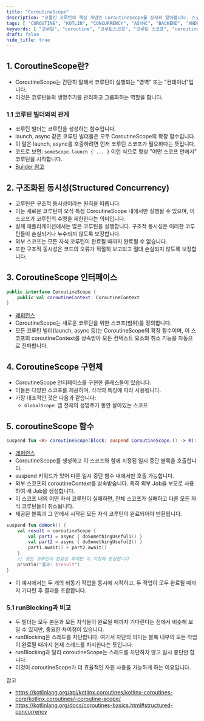 ```yaml
---
title: "CoroutineScope"
description: "코틀린 코루틴의 핵심 개념인 CoroutineScope를 상세히 알아봅니다. 스코프의 생명주기 관리, 코루틴 빌더와의 관계, 구조적 동시성 원칙, 그리고 다양한 스코프 종류와 활용 패턴을 실제 코드 예제와 함께 설명합니다."
tags: [ "COROUTINE", "KOTLIN", "CONCURRENCY", "ASYNC", "BACKEND", "ANDROID", "MOBILE" ]
keywords: [ "코루틴", "coroutine", "코루틴스코프", "코루틴 스코프", "coroutine scope", "코루틴빌더", "코루틴 빌더", "launch", "async", "구조적 동시성", "structured concurrency", "lifecycleScope", "viewModelScope", "GlobalScope", "코틀린", "kotlin", "동시성", "concurrency", "비동기", "asynchronous", "안드로이드", "android" ]
draft: false
hide_title: true
---
```


## 1. CoroutineScope란?

- CoroutineScope는 간단히 말해서 코루틴이 실행되는 "영역" 또는 "컨테이너"입니다. 
- 이것은 코루틴들의 생명주기를 관리하고 그룹화하는 역할을 합니다.

### 1.1 코루틴 빌더와의 관계

- 코루틴 빌더는 코루틴을 생성하는 함수입니다.
- launch, async 같은 코루틴 빌더들은 모두 CoroutineScope의 확장 함수입니다.
- 이 말은 launch, async를 호출하려면 먼저 코루틴 스코프가 필요하다는 뜻입니다.
- 코드로 보면: `someScope.launch { ... }` 이런 식으로 항상 "어떤 스코프 안에서" 코루틴을 시작합니다.
- [Builder 참고](../Builder/Builder.md)

## 2. 구조화된 동시성(Structured Concurrency)

- 코루틴은 구조적 동시성이라는 원칙을 따릅니다. 
- 이는 새로운 코루틴이 오직 특정 CoroutineScope 내에서만 실행될 수 있으며, 이 스코프가 코루틴의 수명을 제한한다는 의미입니다.
- 실제 애플리케이션에서는 많은 코루틴을 실행합니다. 구조적 동시성은 이러한 코루틴들이 손실되거나 누수되지 않도록 보장합니다. 
- 외부 스코프는 모든 자식 코루틴이 완료될 때까지 완료될 수 없습니다. 
- 또한 구조적 동시성은 코드의 오류가 적절히 보고되고 절대 손실되지 않도록 보장합니다.

## 3. CoroutineScope 인터페이스

```kotlin
public interface CoroutineScope {
    public val coroutineContext: CoroutineContext
}
```

- [레퍼런스](https://kotlinlang.org/api/kotlinx.coroutines/kotlinx-coroutines-core/kotlinx.coroutines/-coroutine-scope/)
- CoroutineScope는 새로운 코루틴을 위한 스코프(범위)를 정의합니다. 
- 모든 코루틴 빌더(launch, async 등)는 CoroutineScope의 확장 함수이며, 이 스코프의 coroutineContext를 상속받아 모든 컨텍스트 요소와 취소 기능을 자동으로 전파합니다.

## 4. CoroutineScope 구현체

- CoroutineScope 인터페이스를 구현한 클래스들이 있습니다.
- 이들은 다양한 스코프를 제공하며, 각각의 특징에 따라 사용됩니다.
- 가장 대표적인 것은 다음과 같습니다:
	- `GlobalScope`: 앱 전체의 생명주기 동안 살아있는 스코프

## 5. coroutineScope 함수

```kotlin
suspend fun <R> coroutineScope(block: suspend CoroutineScope.() -> R): R
```

- [레퍼런스](https://kotlinlang.org/api/kotlinx.coroutines/kotlinx-coroutines-core/kotlinx.coroutines/coroutine-scope.html)
- CoroutineScope를 생성하고 이 스코프와 함께 지정된 일시 중단 블록을 호출합니다. 
- suspend 키워드가 있어 다른 일시 중단 함수 내에서만 호출 가능합니다.
- 외부 스코프의 coroutineContext를 상속받습니다. 특히 외부 Job을 부모로 사용하여 새 Job을 생성합니다.
- 이 스코프 내의 어떤 자식 코루틴이 실패하면, 전체 스코프가 실패하고 다른 모든 자식 코루틴들이 취소됩니다.
- 제공된 블록과 그 안에서 시작된 모든 자식 코루틴이 완료되어야 반환됩니다.

```kotlin
suspend fun doWork() {
    val result = coroutineScope {
        val part1 = async { doSomethingUseful1() }
        val part2 = async { doSomethingUseful2() }
        part1.await() + part2.await()
    }
    // 모든 코루틴이 완료된 후에만 이 지점에 도달합니다
    println("결과: $result")
}
```
- 이 예시에서는 두 개의 비동기 작업을 동시에 시작하고, 두 작업이 모두 완료될 때까지 기다린 후 결과를 조합합니다.

### 5.1 runBlocking과 비교

- 두 빌더는 모두 본문과 모든 자식들이 완료될 때까지 기다린다는 점에서 비슷해 보일 수 있지만, 중요한 차이점이 있습니다.
- runBlocking은 스레드를 차단합니다. 여기서 차단의 의미는 블록 내부의 모든 작업이 완료될 때까지 현재 스레드를 차지한다는 뜻입니다.
- runBlocking과 달리 coroutineScope는 스레드를 차단하지 않고 일시 중단만 합니다.
- 이것이 coroutineScope가 더 효율적인 자원 사용을 가능하게 하는 이유입니다.

참고

- https://kotlinlang.org/api/kotlinx.coroutines/kotlinx-coroutines-core/kotlinx.coroutines/-coroutine-scope/
- https://kotlinlang.org/docs/coroutines-basics.html#structured-concurrency